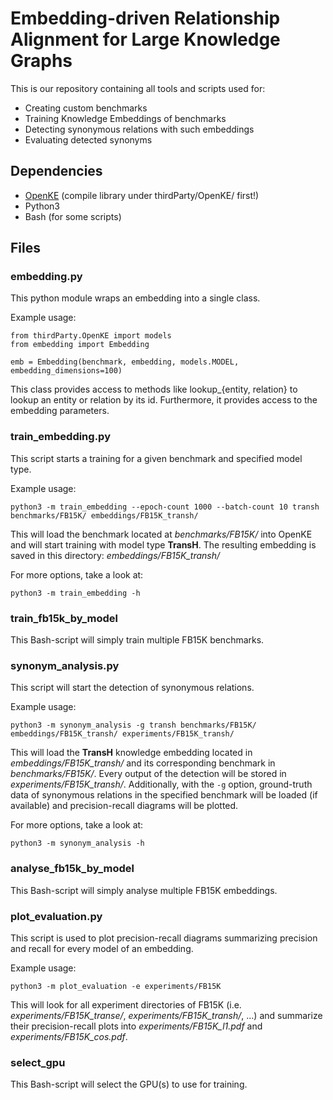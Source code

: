 # Embedding-driven Relationship Alignment for Large Knowledge Graphs

This is our repository containing all tools and scripts used for:

- Creating custom benchmarks
- Training Knowledge Embeddings of benchmarks
- Detecting synonymous relations with such embeddings
- Evaluating detected synonyms

## Dependencies

- [OpenKE](https://github.com/thunlp/OpenKE) (compile library under thirdParty/OpenKE/ first!)
- Python3
- Bash (for some scripts)

## Files

### embedding.py

This python module wraps an embedding into a single class.

Example usage:
```
from thirdParty.OpenKE import models
from embedding import Embedding

emb = Embedding(benchmark, embedding, models.MODEL, embedding_dimensions=100)
```

This class provides access to methods like lookup\_{entity, relation} to lookup an entity or relation by its id.
Furthermore, it provides access to the embedding parameters.

### train\_embedding.py

This script starts a training for a given benchmark and specified model type.

Example usage:
```
python3 -m train_embedding --epoch-count 1000 --batch-count 10 transh benchmarks/FB15K/ embeddings/FB15K_transh/
```

This will load the benchmark located at *benchmarks/FB15K/* into OpenKE and will start training with model type **TransH**.
The resulting embedding is saved in this directory: *embeddings/FB15K_transh/*

For more options, take a look at:
```
python3 -m train_embedding -h
```

### train\_fb15k\_by\_model

This Bash-script will simply train multiple FB15K benchmarks.

### synonym\_analysis.py

This script will start the detection of synonymous relations.

Example usage:
```
python3 -m synonym_analysis -g transh benchmarks/FB15K/ embeddings/FB15K_transh/ experiments/FB15K_transh/
```

This will load the **TransH** knowledge embedding located in *embeddings/FB15K_transh/* and its corresponding benchmark in *benchmarks/FB15K/*.
Every output of the detection will be stored in *experiments/FB15K_transh/*.
Additionally, with the `-g` option, ground-truth data of synonymous relations in the specified benchmark will be loaded (if available) and precision-recall diagrams will be plotted.

For more options, take a look at:
```
python3 -m synonym_analysis -h
```

### analyse\_fb15k\_by\_model

This Bash-script will simply analyse multiple FB15K embeddings.

### plot\_evaluation.py

This script is used to plot precision-recall diagrams summarizing precision and recall for every model of an embedding.

Example usage:
```
python3 -m plot_evaluation -e experiments/FB15K
```

This will look for all experiment directories of FB15K (i.e. *experiments/FB15K\_transe/*, *experiments/FB15K\_transh/*, ...) and summarize their precision-recall plots into *experiments/FB15K_l1.pdf* and *experiments/FB15K_cos.pdf*.

### select\_gpu

This Bash-script will select the GPU(s) to use for training.

